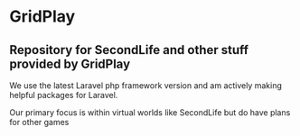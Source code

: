 # GridPlay
## Repository for SecondLife and other stuff provided by GridPlay
We use the latest Laravel php framework version and am actively making helpful packages for Laravel.

Our primary focus is within virtual worlds like SecondLife but do have plans for other games
